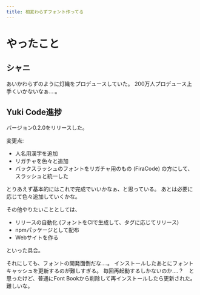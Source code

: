 ```yaml
---
title: 相変わらずフォント作ってる
---
```


# やったこと

## シャニ

あいかわらずのように灯織をプロデュースしていた。
200万人プロデュース上手くいかないなぁ‥‥。

## Yuki Code進捗

バージョン0.2.0をリリースした。

変更点:

  - 人名用漢字を追加
  - リガチャを色々と追加
  - バックスラッシュのフォントをリガチャ用のもの (FiraCode) の方にして、スラッシュと統一した

とりあえず基本的にはこれで完成でいいかなぁ、と思っている。
あとは必要に応じて色々追加していくかな。

その他やりたいこととしては、

  - リリースの自動化 (フォントをCIで生成して、タグに応じてリリース)
  - npmパッケージとして配布
  - Webサイトを作る

といった具合。

それにしても、フォントの開発面倒だな‥‥。
インストールしたあとにフォントキャッシュを更新するのが難しすぎる。
毎回再起動するしかないのか‥‥？　と思ったけど、普通にFont Bookから削除して再インストールしたら更新された。難しいな。
